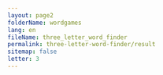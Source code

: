 ```yaml
---
layout: page2
folderName: wordgames
lang: en
fileName: three_letter_word_finder
permalink: three-letter-word-finder/result
sitemap: false
letter: 3
---
```

